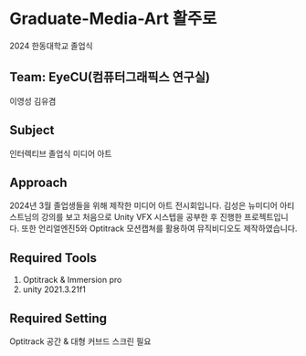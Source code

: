 # Graduate-Media-Art 활주로

2024 한동대학교 졸업식

## Team: EyeCU(컴퓨터그래픽스 연구실)

이영성
김유겸

## Subject

인터렉티브 졸업식 미디어 아트

## Approach

2024년 3월 졸업생들을 위해 제작한 미디어 아트 전시회입니다. 
김성은 뉴미디어 아티스트님의 강의를 보고 처음으로 Unity VFX 시스텝을 공부한 후 진행한 프로젝트입니다. 
또한 언리얼엔진5와 Optitrack 모션캡쳐를 활용하여 뮤직비디오도 제작하였습니다. 

## Required Tools

1. Optitrack & Immersion pro 
2. unity 2021.3.21f1

## Required Setting

Optitrack 공간 & 대형 커브드 스크린 필요
